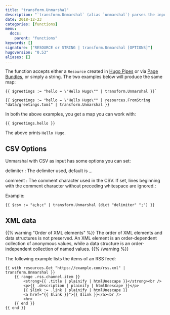 ```yaml
---
title: "transform.Unmarshal"
description: "`transform.Unmarshal` (alias `unmarshal`) parses the input and converts it into a map or an array. Supported formats are JSON, TOML, YAML, XML and CSV."
date: 2018-12-23
categories: [functions]
menu:
  docs:
    parent: "functions"
keywords: []
signature: ["RESOURCE or STRING | transform.Unmarshal [OPTIONS]"]
hugoversion: "0.53"
aliases: []
---
```


The function accepts either a `Resource` created in [Hugo Pipes](/hugo-pipes/) or via [Page Bundles](/content-management/page-bundles/), or simply a string. The two examples below will produce the same map:

```go-html-template
{{ $greetings := "hello = \"Hello Hugo\"" | transform.Unmarshal }}`
```

```go-html-template
{{ $greetings := "hello = \"Hello Hugo\"" | resources.FromString "data/greetings.toml" | transform.Unmarshal }}
```

In both the above examples, you get a map you can work with:

```go-html-template
{{ $greetings.hello }}
```

The above prints `Hello Hugo`.

## CSV Options

Unmarshal with CSV as input has some options you can set:

delimiter
: The delimiter used, default is `,`.

comment
: The comment character used in the CSV. If set, lines beginning with the comment character without preceding whitespace are ignored.:

Example:

```go-html-template
{{ $csv := "a;b;c" | transform.Unmarshal (dict "delimiter" ";") }}
```

## XML data

{{% warning "Order of XML elements" %}}
The order of XML elements and data structures is not preserved. An XML element is an order-dependent collection of anonymous values, while a data structure is an order-independent collection of named values.
{{% /warning %}}

The following example lists the items of an RSS feed:

```
{{ with resources.Get "https://example.com/rss.xml" | transform.Unmarshal }}
    {{ range .rss.channel.item }}
        <strong>{{ .title | plainify | htmlUnescape }}</strong><br />
        <p>{{ .description | plainify | htmlUnescape }}</p>
        {{ $link := .link | plainify | htmlUnescape }}
        <a href="{{ $link }}">{{ $link }}</a><br />
        <hr>
    {{ end }}
{{ end }}
```
